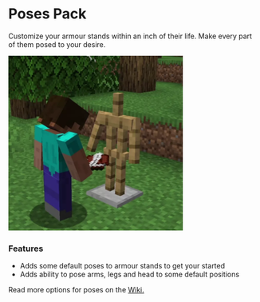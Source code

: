 # Poses Pack<!--$headerTitle--><!--$pmc:delete-->

Customize your armour stands within an inch of their life. Make every part of them posed to your desire.<!--$pmc:headerSize-->

<img src="images/poses_pack.webp" alt="Example posing of armour stands with pre-defined poses" height="350"/> <!--$localAssetToURL--> <!--$modrinth:replaceWithVideo--> <!--$pmc:delete-->

### Features
- Adds some default poses to armour stands to get your started
- Adds ability to pose arms, legs and head to some default positions

Read more options for poses on the [Wiki.](https://wiki.gm4.co/Better_Armour_Stands/Poses_Pack)
